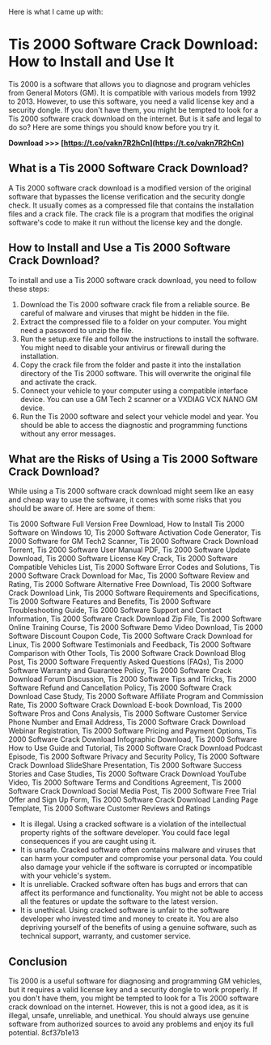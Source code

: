 Here is what I came up with:  
# Tis 2000 Software Crack Download: How to Install and Use It
 
Tis 2000 is a software that allows you to diagnose and program vehicles from General Motors (GM). It is compatible with various models from 1992 to 2013. However, to use this software, you need a valid license key and a security dongle. If you don't have them, you might be tempted to look for a Tis 2000 software crack download on the internet. But is it safe and legal to do so? Here are some things you should know before you try it.
 
**Download >>> [https://t.co/vakn7R2hCn](https://t.co/vakn7R2hCn)**


 
## What is a Tis 2000 Software Crack Download?
 
A Tis 2000 software crack download is a modified version of the original software that bypasses the license verification and the security dongle check. It usually comes as a compressed file that contains the installation files and a crack file. The crack file is a program that modifies the original software's code to make it run without the license key and the dongle.
 
## How to Install and Use a Tis 2000 Software Crack Download?
 
To install and use a Tis 2000 software crack download, you need to follow these steps:
 
1. Download the Tis 2000 software crack file from a reliable source. Be careful of malware and viruses that might be hidden in the file.
2. Extract the compressed file to a folder on your computer. You might need a password to unzip the file.
3. Run the setup.exe file and follow the instructions to install the software. You might need to disable your antivirus or firewall during the installation.
4. Copy the crack file from the folder and paste it into the installation directory of the Tis 2000 software. This will overwrite the original file and activate the crack.
5. Connect your vehicle to your computer using a compatible interface device. You can use a GM Tech 2 scanner or a VXDIAG VCX NANO GM device.
6. Run the Tis 2000 software and select your vehicle model and year. You should be able to access the diagnostic and programming functions without any error messages.

## What are the Risks of Using a Tis 2000 Software Crack Download?
 
While using a Tis 2000 software crack download might seem like an easy and cheap way to use the software, it comes with some risks that you should be aware of. Here are some of them:
 
Tis 2000 Software Full Version Free Download,  How to Install Tis 2000 Software on Windows 10,  Tis 2000 Software Activation Code Generator,  Tis 2000 Software for GM Tech2 Scanner,  Tis 2000 Software Crack Download Torrent,  Tis 2000 Software User Manual PDF,  Tis 2000 Software Update Download,  Tis 2000 Software License Key Crack,  Tis 2000 Software Compatible Vehicles List,  Tis 2000 Software Error Codes and Solutions,  Tis 2000 Software Crack Download for Mac,  Tis 2000 Software Review and Rating,  Tis 2000 Software Alternative Free Download,  Tis 2000 Software Crack Download Link,  Tis 2000 Software Requirements and Specifications,  Tis 2000 Software Features and Benefits,  Tis 2000 Software Troubleshooting Guide,  Tis 2000 Software Support and Contact Information,  Tis 2000 Software Crack Download Zip File,  Tis 2000 Software Online Training Course,  Tis 2000 Software Demo Video Download,  Tis 2000 Software Discount Coupon Code,  Tis 2000 Software Crack Download for Linux,  Tis 2000 Software Testimonials and Feedback,  Tis 2000 Software Comparison with Other Tools,  Tis 2000 Software Crack Download Blog Post,  Tis 2000 Software Frequently Asked Questions (FAQs),  Tis 2000 Software Warranty and Guarantee Policy,  Tis 2000 Software Crack Download Forum Discussion,  Tis 2000 Software Tips and Tricks,  Tis 2000 Software Refund and Cancellation Policy,  Tis 2000 Software Crack Download Case Study,  Tis 2000 Software Affiliate Program and Commission Rate,  Tis 2000 Software Crack Download E-book Download,  Tis 2000 Software Pros and Cons Analysis,  Tis 2000 Software Customer Service Phone Number and Email Address,  Tis 2000 Software Crack Download Webinar Registration,  Tis 2000 Software Pricing and Payment Options,  Tis 2000 Software Crack Download Infographic Download,  Tis 2000 Software How to Use Guide and Tutorial,  Tis 2000 Software Crack Download Podcast Episode,  Tis 2000 Software Privacy and Security Policy,  Tis 2000 Software Crack Download SlideShare Presentation,  Tis 2000 Software Success Stories and Case Studies,  Tis 2000 Software Crack Download YouTube Video,  Tis 2000 Software Terms and Conditions Agreement,  Tis 2000 Software Crack Download Social Media Post,  Tis 2000 Software Free Trial Offer and Sign Up Form,  Tis 2000 Software Crack Download Landing Page Template,  Tis 2000 Software Customer Reviews and Ratings

- It is illegal. Using a cracked software is a violation of the intellectual property rights of the software developer. You could face legal consequences if you are caught using it.
- It is unsafe. Cracked software often contains malware and viruses that can harm your computer and compromise your personal data. You could also damage your vehicle if the software is corrupted or incompatible with your vehicle's system.
- It is unreliable. Cracked software often has bugs and errors that can affect its performance and functionality. You might not be able to access all the features or update the software to the latest version.
- It is unethical. Using cracked software is unfair to the software developer who invested time and money to create it. You are also depriving yourself of the benefits of using a genuine software, such as technical support, warranty, and customer service.

## Conclusion
 
Tis 2000 is a useful software for diagnosing and programming GM vehicles, but it requires a valid license key and a security dongle to work properly. If you don't have them, you might be tempted to look for a Tis 2000 software crack download on the internet. However, this is not a good idea, as it is illegal, unsafe, unreliable, and unethical. You should always use genuine software from authorized sources to avoid any problems and enjoy its full potential.
 8cf37b1e13
 
